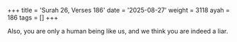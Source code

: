 +++
title = 'Surah 26, Verses 186'
date = '2025-08-27'
weight = 3118
ayah = 186
tags = []
+++

Also, you are only a human being like us, and we think you are indeed a liar.